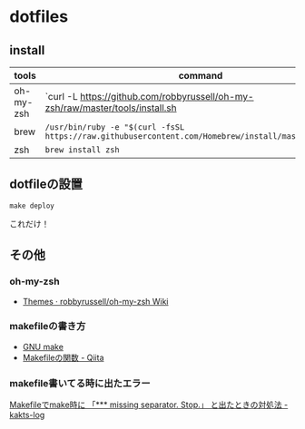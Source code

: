# dotfiles
## install
|tools|command|discription|
|-----|-------|--------|
|oh-my-zsh|`curl -L https://github.com/robbyrussell/oh-my-zsh/raw/master/tools/install.sh | sh `|| |
|brew|`/usr/bin/ruby -e "$(curl -fsSL https://raw.githubusercontent.com/Homebrew/install/master/install)"`||
|zsh|`brew install zsh`|


## dotfileの設置
```
make deploy
```
これだけ！

## その他
### oh-my-zsh
- [Themes · robbyrussell/oh-my-zsh Wiki](https://github.com/robbyrussell/oh-my-zsh/wiki/themes#wedisagree)
### makefileの書き方
- [GNU make](http://www.gnu.org/software/make/manual/make.html#toc-Overview-of-make)
- [Makefileの関数 - Qiita](https://qiita.com/chibi929/items/b8c5f36434d5d3fbfa4a)

### makefile書いてる時に出たエラー
[Makefileでmake時に 「*** missing separator. Stop.」 と出たときの対処法 - kakts-log](http://kakts-tec.hatenablog.com/entry/2016/12/18/225353)
